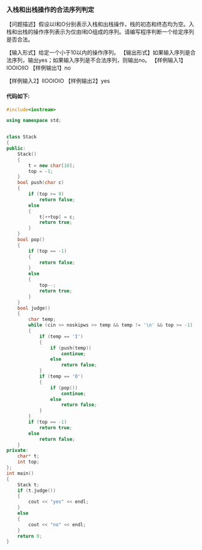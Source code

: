 ### 入栈和出栈操作的合法序列判定

【问题描述】假设以I和O分别表示入栈和出栈操作，栈的初态和终态均为空。入栈和出栈的操作序列表示为仅由I和O组成的序列。请编写程序判断一个给定序列是否合法。

【输入形式】给定一个小于10以内的操作序列。
【输出形式】如果输入序列是合法序列，输出yes；如果输入序列是不合法序列，则输出no。
【样例输入1】IOOIOIIO
【样例输出1】no

【样例输入2】IIOOIOIO
【样例输出2】yes

#### 代码如下:

```c++
#include<iostream>

using namespace std;


class Stack
{
public:
	Stack()
	{
		t = new char[10];
		top = -1;
	}
	bool push(char c)
	{
		if (top >= 9)
			return false;
		else
		{
			t[++top] = c;
			return true;
		}
	}
	bool pop()
	{
		if (top == -1)
		{
			return false;
		}
		else
		{
			top--;
			return true;
		}
	}
	bool judge()
	{
		char temp;
		while (cin >> noskipws >> temp && temp != '\n' && top >= -1)
		{
			if (temp == 'I')
			{
				if (push(temp))
					continue;
				else
					return false;
			}
			if (temp == 'O')
			{
				if (pop())
					continue;
				else
					return false;
			}
		}
		if (top == -1)
			return true;
		else
			return false;
	}
private:
	char* t;
	int top;
};
int main()
{
	Stack t;
	if (t.judge())
	{
		cout << "yes" << endl;
	}
	else
	{
		cout << "no" << endl;
	}
	return 0;
}
```

